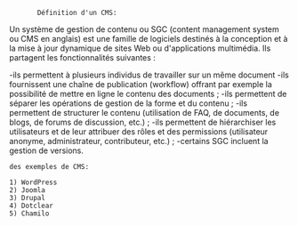            Définition d'un CMS:

   Un système de gestion de contenu ou SGC (content management system ou CMS en anglais) est une 
   famille de logiciels destinés à la conception et à la mise à jour dynamique de sites Web 
   ou d'applications multimédia. Ils partagent les fonctionnalités suivantes :

   -ils permettent à plusieurs individus de travailler sur un même document
   -ils fournissent une chaîne de publication (workflow) offrant par exemple la possibilité
    de mettre en ligne le contenu des documents ;
   -ils permettent de séparer les opérations de gestion de la forme et du contenu ;
   -ils permettent de structurer le contenu (utilisation de FAQ, de documents, de blogs, 
    de forums de discussion, etc.) ;
   -ils permettent de hiérarchiser les utilisateurs et de leur attribuer des rôles et des
     permissions (utilisateur anonyme, administrateur, contributeur, etc.) ;
   -certains SGC incluent la gestion de versions.



	des exemples de CMS:

	1) WordPress
	2) Joomla
	3) Drupal
	4) Dotclear
	5) Chamilo


